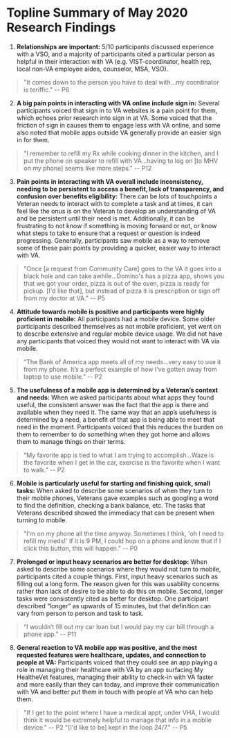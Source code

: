 # Topline Summary of May 2020 Research Findings

1. **Relationships are important:** 5/10 participants discussed experience with a VSO, and a majority of participants cited a particular person as helpful in their interaction with VA (e.g. VIST-coordinator, health rep, local non-VA employee aides, counselor, MSA, VSO).

> "It comes down to the person you have to deal with...my coordinator is teriffic." -- P6

2. **A big pain points in interacting with VA online include sign in:** Several participants voiced that sign in to VA websites is a pain point for them, which echoes prior research into sign in at VA. Some voiced that the friction of sign in causes them to engage less with VA online, and some also noted that mobile apps outside VA generally provide an easier sign in for them.

> "I remember to refill my Rx while cooking dinner in the kitchen, and I put the phone on speaker to refill with VA...having to log on [to MHV on my phone] seems like more steps." -- P12

3. **Pain points in interacting with VA overall include inconsistency, needing to be persistent to access a benefit, lack of transparency, and confusion over benefits eligibility:** There can be lots of touchpoints a Veteran needs to interact with to complete a task and at times, it can feel like the onus is on the Veteran to develop an understanding of VA and be persistent until their need is met. Additionally, it can be frustrating to not know if something is moving forward or not, or know what steps to take to ensure that a request or question is indeed progressing. Generally, participants saw mobile as a way to remove some of these pain points by providing a quicker, easier way to interact with VA. 

> "Once [a request from Community Care] goes to the VA it goes into a black hole and can take awhile...Domino's has a pizza app, shows you that we got your order, pizza is out of the oven, pizza is ready for pickup. [I'd like that], but instead of pizza it is prescription or sign off from my doctor at VA." -- P5

4. **Attitude towards mobile is positive and participants were highly proficient in mobile:** All participants had a mobile device. Some older participants described themselves as not mobile proficient, yet went on to describe extensive and regular mobile device usage. We did not have any participants that voiced they would not want to interact with VA via mobile.

> “The Bank of America app meets all of my needs...very easy to use it from my phone. It’s a perfect example of how I’ve gotten away from laptop to use mobile.” -- P2

5. **The usefulness of a mobile app is determined by a Veteran’s context and needs:** When we asked participants about what apps they found useful, the consistent answer was the fact that the app is there and available when they need it. The same way that an app’s usefulness is determined by a need, a benefit of that app is being able to meet that need in the moment. Participants voiced that this reduces the burden on them to remember to do something when they got home and allows them to manage things on their terms.

> “My favorite app is tied to what I am trying to accomplish...Waze is the favorite when I get in the car, exercise is the favorite when I want to walk.” -- P2

6. **Mobile is particularly useful for starting and finishing quick, small tasks:** When asked to describe some scenarios of when they turn to their mobile phones, Veterans gave examples such as googling a word to find the definition, checking a bank balance, etc. The tasks that Veterans described showed the immediacy that can be present when turning to mobile.

> "I'm on my phone all the time anyway. Sometimes I think, 'oh I need to refill my meds!' If it is 9 PM, I could hop on a phone and know that if I click this button, this will happen." -- P0

7. **Prolonged or input heavy scenarios are better for desktop:** When asked to describe some scenarios where they would not turn to mobile, participants cited a couple things. First, input heavy scenarios such as filling out a long form. The reason given for this was usability concerns rather than lack of desire to be able to do this on mobile. Second, longer tasks were consistently cited as better for desktop. One participant described “longer” as upwards of 15 minutes, but that definition can vary from person to person and task to task.

> “I wouldn’t fill out my car loan but I would pay my car bill through a phone app.” -- P11

8. **General reaction to VA mobile app was positive, and the most requested features were healthcare, updates, and connection to people at VA:** Participants voiced that they could see an app playing a role in managing their healthcare with VA by an app surfacing My HealtheVet features, managing their ability to check-in with VA faster and more easily than they can today, and improve their communication with VA and better put them in touch with people at VA who can help them.

> "If I get to the point where I have a medical appt, under VHA, I would think it would be extremely helpful to manage that info in a mobile device." -- P2
> "[I'd like to be] kept in the loop 24/7." -- P5
